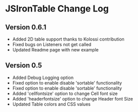 # JSIronTable Change Log

## Version 0.6.1

- Added 2D table support thanks to Kolossi contribution
- Fixed bugs on Listeners not get called
- Updated Readme page with new example

## Version 0.5

- Added Debug Logging option
- Fixed option to enable disable 'sortable' functionality
- Fixed option to enable disable 'sortable' functionality
- Added 'cellfontsize' option to change Cell font size
- Added 'headerfontsize' option to change Header font Size
- Updated Table colors and CSS values